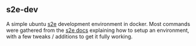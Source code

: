 ## s2e-dev
A simple ubuntu [s2e](https://github.com/s2e/s2e-env/blob/master/README.md) development environment in docker. Most commands were gathered from the [s2e docs](https://s2e.systems/docs/s2e-env.html) explaining how to setup an environment, with a few tweaks / additions to get it fully working. 